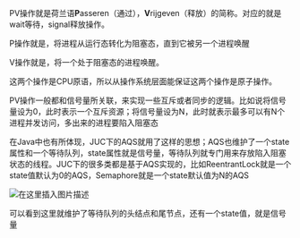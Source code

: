 PV操作就是荷兰语**P**asseren（通过），**V**rijgeven（释放）的简称。对应的就是wait等待，signal释放操作。

P操作就是，将进程从运行态转化为阻塞态，直到它被另一个进程唤醒

V操作就是，将一个处于阻塞态的进程唤醒。

这两个操作是CPU原语，所以从操作系统层面能保证这两个操作是原子操作。

PV操作一般都和信号量所关联，来实现一些互斥或者同步的逻辑。比如说将信号量设为0，此时表示一个互斥资源；将信号量设为N，此时就表示最多可以有N个进程并发访问，多出来的进程要陷入阻塞态

在Java中也有所体现，JUC下的AQS就用了这样的思想；AQS也维护了一个state属性和一个等待队列，state属性就是信号量，等待队列就专门用来存放陷入阻塞状态的线程。JUC下的很多类都是基于AQS实现的，比如ReentrantLock就是一个state值默认为0的AQS，Semaphore就是一个state默认值为N的AQS

![在这里插入图片描述](https://img-blog.csdnimg.cn/20200307170927691.png?x-oss-process=image/watermark,type_ZmFuZ3poZW5naGVpdGk,shadow_10,text_aHR0cHM6Ly9ibG9nLmNzZG4ubmV0L1NDVVRKQVk=,size_16,color_FFFFFF,t_70)



可以看到这里就维护了等待队列的头结点和尾节点，还有一个state值，就是信号量
